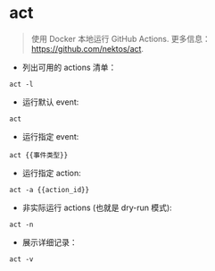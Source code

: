 # act

> 使用 Docker 本地运行 GitHub Actions.
> 更多信息：<https://github.com/nektos/act>.

- 列出可用的 actions 清单：

`act -l`

- 运行默认 event:

`act`

- 运行指定 event:

`act {{事件类型}}`

- 运行指定 action:

`act -a {{action_id}}`

- 非实际运行 actions (也就是 dry-run 模式):

`act -n`

- 展示详细记录：

`act -v`

